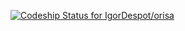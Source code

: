[ ![Codeship Status for IgorDespot/orisa](https://app.codeship.com/projects/267602f0-c3fe-0136-8644-4ab15317fef2/status?branch=master)](https://app.codeship.com/projects/314044)
